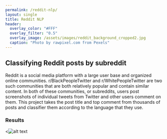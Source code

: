 ```yaml
---
permalink: /reddit-nlp/
layout: single
title: Reddit NLP
header:
  overlay_color: "#FFF"
  overlay_filter: "0.5"
  overlay_image: /assets/images/reddit_background_cropped2.jpg
  caption: "Photo by rawpixel.com from Pexels"
---
```


## Classifying Reddit posts by subreddit
Reddit is a social media platform with a large user base and organized online communities. r/BlackPeopleTwitter and r/WhitePeopleTwitter are two such communities that are both relatively popular and contain similar content. In both of these communities, or subreddits, users post screenshots of individual tweets from Twitter and other users comment on them. This project takes the post title and top comment from thousands of posts and classifier them according to the language that they use.  
### Results
<![alt text](https://jonwithers.github.io/portfolio/assets/images/randomforest.png)
